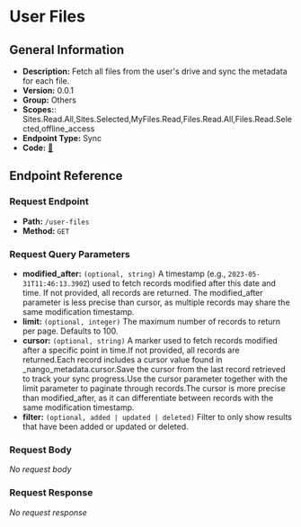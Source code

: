 # User Files

## General Information

- **Description:** Fetch all files from the user's drive and sync the metadata for each file.
- **Version:** 0.0.1
- **Group:** Others
- **Scopes:**: Sites.Read.All,Sites.Selected,MyFiles.Read,Files.Read.All,Files.Read.Selected,offline_access
- **Endpoint Type:** Sync
- **Code:** [🔗](https://github.com/NangoHQ/integration-templates/tree/main/integrations/sharepoint-online/syncs/user-files.ts)

## Endpoint Reference

### Request Endpoint

- **Path:** `/user-files`
- **Method:** `GET`

### Request Query Parameters

- **modified_after:** `(optional, string)` A timestamp (e.g., `2023-05-31T11:46:13.390Z`) used to fetch records modified after this date and time. If not provided, all records are returned. The modified_after parameter is less precise than cursor, as multiple records may share the same modification timestamp.
- **limit:** `(optional, integer)` The maximum number of records to return per page. Defaults to 100.
- **cursor:** `(optional, string)` A marker used to fetch records modified after a specific point in time.If not provided, all records are returned.Each record includes a cursor value found in _nango_metadata.cursor.Save the cursor from the last record retrieved to track your sync progress.Use the cursor parameter together with the limit parameter to paginate through records.The cursor is more precise than modified_after, as it can differentiate between records with the same modification timestamp.
- **filter:** `(optional, added | updated | deleted)` Filter to only show results that have been added or updated or deleted.

### Request Body

_No request body_

### Request Response

_No request response_
